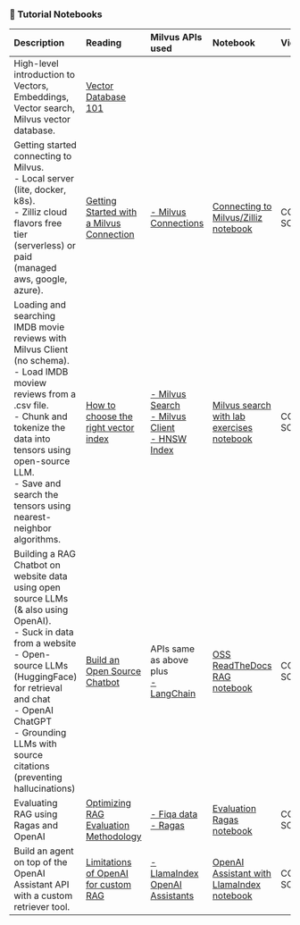 ### 📖 Tutorial Notebooks

| Description | Reading | Milvus APIs used | Notebook | Video
|:--------------------------------------------------------------|:-------|:-------|:-------|:-------|
| High-level introduction to Vectors, Embeddings, Vector search, Milvus vector database. | [Vector Database 101](https://zilliz.com/learn/what-is-vector-database)  |  |  | 
| Getting started connecting to Milvus. <br>- Local server (lite, docker, k8s). <br>- Zilliz cloud flavors free tier (serverless) or paid (managed aws, google, azure). | [Getting Started with a Milvus Connection](https://zilliz.com/blog/getting-started-with-a-milvus-connection) | [- Milvus Connections](https://milvus.io/docs/manage_connection.md) | [Connecting to Milvus/Zilliz notebook](milvus_connect.ipynb) | COMING SOON! |
| Loading and searching IMDB movie reviews with Milvus Client (no schema). <br>- Load IMDB moview reviews from a .csv file. <br>- Chunk and tokenize the data into tensors using open-source LLM. <br>- Save and search the tensors using nearest-neighbor algorithms. | [How to choose the right vector index](https://zilliz.com/learn/choosing-right-vector-index-for-your-project)| [- Milvus Search](https://milvus.io/api-reference/pymilvus/v2.3.x/Collection/search().md) <br>[- Milvus Client](https://pymilvus.readthedocs.io/en/latest/_modules/milvus/client/stub.html) <br> [- HNSW Index](https://milvus.io/docs/v2.0.x/index.md) | [Milvus search with lab exercises notebook](Retrieval/imdb_milvus_client.ipynb) | COMING SOON! |
| Building a RAG Chatbot on website data using open source LLMs (& also using OpenAI).  <br>- Suck in data from a website <br>- Open-source LLMs (HuggingFace) for retrieval and chat<br>- OpenAI ChatGPT <br>- Grounding LLMs with source citations (preventing hallucinations) | [Build an Open Source Chatbot](https://zilliz.com/blog/building-open-source-chatbot-using-milvus-and-langchain-in-5-minutes)| APIs same as above plus <br> [- LangChain](https://milvus.io/docs/integrate_with_langchain.md) | [OSS ReadTheDocs RAG notebook](RAG/readthedocs_zilliz_langchain.ipynb) | COMING SOON! |
| Evaluating RAG using Ragas and OpenAI | [Optimizing RAG Evaluation Methodology](https://zilliz.com/blog/how-to-evaluate-retrieval-augmented-generation-rag-applications)| [- Fiqa data](https://github.com/explodinggradients/ragas/blob/main/experiments/baselines/fiqa/dataset-exploration-and-baseline.ipynb) <br>[- Ragas](https://github.com/explodinggradients/ragas) | [Evaluation Ragas notebook](https://github.com/milvus-io/bootcamp/blob/master/evaluation/evaluate_fiqa_customized_RAG.ipynb) | COMING SOON! |
| Build an agent on top of the OpenAI Assistant API with a custom retriever tool. | [Limitations of OpenAI for custom RAG](https://zilliz.com/blog/customizing-openai-built-in-retrieval-using-milvus-vector-database)| [- LlamaIndex](https://milvus.io/docs/integrate_with_llama.md) <br>[OpenAI Assistants](https://platform.openai.com/docs/assistants/overview)| [OpenAI Assistant with LlamaIndex notebook](OpenAIAssistants/milvus_agent_llamaindex.ipynb) | COMING SOON! |